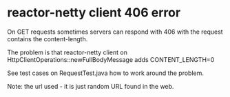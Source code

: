 # reactor-netty client 406 error

On GET requests sometimes servers can respond with 406 with the request contains the content-length.

The problem is that reactor-netty client on HttpClientOperations::newFullBodyMessage adds CONTENT_LENGTH=0

See test cases on RequestTest.java how to work around the problem.

Note: the url used - it is just random URL found in the web.

